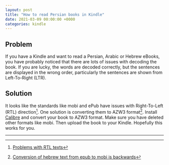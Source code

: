 ```yaml
---
layout: post
title: "How to read Persian books in Kindle"
date: 2021-03-09 00:00:00 +0000
categories: kindle
---
```


## Problem

If you have a Kindle and want to read a Persian, Arabic or Hebrew eBooks, you have probably noticed that there are lots of issues with decoding the book. If you are lucky, the words are decoded correctly, but the sentences are displayed in the wrong order, particularly the sentences are shown from Left-To-Right (LTR).

## Solution

It looks like the standards like mobi and ePub have issues with Right-To-Left (RTL) direction[^1]. One solution is converting them to AZW3 format[^2]. Install [Calibre](https://calibre-ebook.com/) and convert your book to AZW3 format. Make sure you have deleted other formats like mobi. Then upload the book to your Kindle. Hopefully this works for you.

---

[^1]: [Problems with RTL texts](http://www.mobileread.mobi/forums/showthread.php?t=118874)
[^2]: [Conversion of hebrew text from epub to mobi is backwards](https://bugs.launchpad.net/calibre/+bug/1073414)
